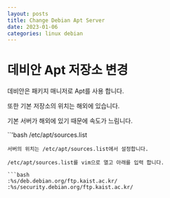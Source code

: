 ```yaml
---
layout: posts
title: Change Debian Apt Server
date: 2023-01-06
categories: linux debian
---
```


# 데비안 Apt 저장소 변경

데비안은 패키지 매니저로 Apt를 사용 합니다.

또한 기본 저장소의 위치는 해외에 있습니다.

기본 서버가 해외에 있기 때문에 속도가 느림니다.

``'bash
/etc/apt/sources.list

```
서버의 위치는 /etc/apt/sources.list에서 설정합니다.

/etc/apt/sources.list를 vim으로 열고 아래를 입력 합니다.

```bash
:%s/deb.debian.org/ftp.kaist.ac.kr/
:%s/security.debian.org/ftp.kaist.ac.kr/
```

